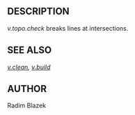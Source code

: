 
## DESCRIPTION

*v.topo.check* breaks lines at intersections.

## SEE ALSO

*[v.clean](v.clean.html),
[v.build](v.build.html)*

## AUTHOR

Radim Blazek
